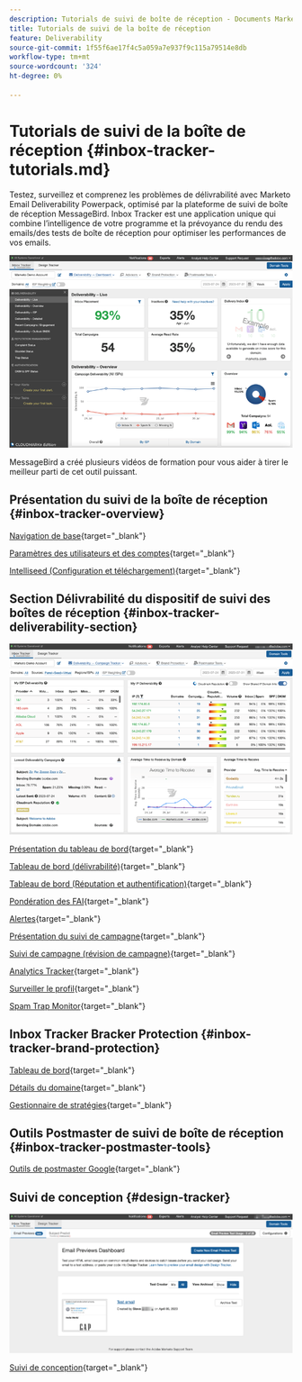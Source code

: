 ```yaml
---
description: Tutorials de suivi de boîte de réception - Documents Marketo - Documentation du produit
title: Tutorials de suivi de la boîte de réception
feature: Deliverability
source-git-commit: 1f55f6ae17f4c5a059a7e937f9c115a79514e8db
workflow-type: tm+mt
source-wordcount: '324'
ht-degree: 0%

---
```


# Tutorials de suivi de la boîte de réception {#inbox-tracker-tutorials.md}

Testez, surveillez et comprenez les problèmes de délivrabilité avec Marketo Email Deliverability Powerpack, optimisé par la plateforme de suivi de boîte de réception MessageBird. Inbox Tracker est une application unique qui combine l’intelligence de votre programme et la prévoyance du rendu des emails/des tests de boîte de réception pour optimiser les performances de vos emails.

![](assets/inbox-tracker-tutorials-1.png)

MessageBird a créé plusieurs vidéos de formation pour vous aider à tirer le meilleur parti de cet outil puissant.

## Présentation du suivi de la boîte de réception {#inbox-tracker-overview}

[Navigation de base](https://veed.io/view/263a0e5e-3b0c-40a4-98a7-945fe28173a1){target="_blank"}

[Paramètres des utilisateurs et des comptes](https://veed.io/view/dae8007a-89b4-4a2a-b666-0e9b12706866){target="_blank"}

[Intelliseed (Configuration et téléchargement)](https://veed.io/view/8b9e398e-21c9-49dc-a133-e1d8eb8ba03d){target="_blank"}

## Section Délivrabilité du dispositif de suivi des boîtes de réception {#inbox-tracker-deliverability-section}

![](assets/inbox-tracker-tutorials-2.png)

[Présentation du tableau de bord](https://veed.io/view/2d1084f3-b4b4-440b-9977-a3cc3b885bb9){target="_blank"}

[Tableau de bord (délivrabilité)](https://veed.io/view/f5dc2e22-3ed1-4024-b6c5-bf346adcc07d){target="_blank"}

[Tableau de bord (Réputation et authentification)](https://veed.io/view/ec237f9d-7923-4ddc-8a58-15d58774d382){target="_blank"}

[Pondération des FAI](https://veed.io/view/bec80e1d-66f2-462c-8470-60610c8a07f7){target="_blank"}

[Alertes](https://veed.io/view/1d968a33-e565-4cd2-b25f-53cca61b4823){target="_blank"}

[Présentation du suivi de campagne](https://veed.io/view/8c92bdc5-4131-498c-a450-a518f2e91b17){target="_blank"}

[Suivi de campagne (révision de campagne)](https://veed.io/view/9c8e18a4-5d9e-495c-ad92-83309f40314a){target="_blank"}

[Analytics Tracker](https://veed.io/view/b458f788-07e1-4553-b743-2d469a356ba2){target="_blank"}

[Surveiller le profil](https://veed.io/view/6ca38d3f-df46-4707-a6cb-dde0fbad470b){target="_blank"}

[Spam Trap Monitor](https://veed.io/view/ce488da2-1688-4584-9c26-27baa9c8ed19){target="_blank"}

## Inbox Tracker Bracker Protection {#inbox-tracker-brand-protection}

[Tableau de bord](https://veed.io/view/287b425f-2ec8-470b-b993-a654b92b759d){target="_blank"}

[Détails du domaine](https://veed.io/view/cb8a4f53-8008-483b-841a-b0878b8bf17b){target="_blank"}

[Gestionnaire de stratégies](https://veed.io/view/1036967c-0f77-4fd6-8c40-71553bceef3d){target="_blank"}

## Outils Postmaster de suivi de boîte de réception {#inbox-tracker-postmaster-tools}

[Outils de postmaster Google](https://veed.io/view/7c89c0d8-ead2-46ad-9709-7509d043442a){target="_blank"}

## Suivi de conception {#design-tracker}

![](assets/inbox-tracker-tutorials-3.png)

[Suivi de conception](https://veed.io/view/3efe7959-d835-4a00-948c-93e4a0394871){target="_blank"}
